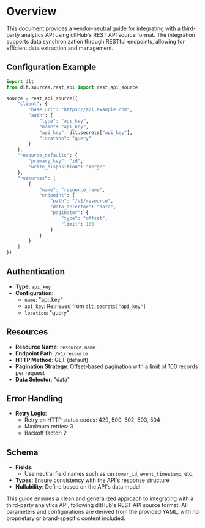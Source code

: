 # Overview

This document provides a vendor-neutral guide for integrating with a third-party analytics API using dltHub's REST API source format. The integration supports data synchronization through RESTful endpoints, allowing for efficient data extraction and management.

## Configuration Example

```python
import dlt
from dlt.sources.rest_api import rest_api_source

source = rest_api_source({
    "client": {
        "base_url": "https://api.example.com",
        "auth": {
            "type": "api_key",
            "name": "api_key",
            "api_key": dlt.secrets["api_key"],
            "location": "query"
        }
    },
    "resource_defaults": {
        "primary_key": "id",
        "write_disposition": "merge"
    },
    "resources": [
        {
            "name": "resource_name",
            "endpoint": {
                "path": "/v1/resource",
                "data_selector": "data",
                "paginator": {
                    "type": "offset",
                    "limit": 100
                }
            }
        }
    ]
})
```

## Authentication

- **Type**: `api_key`
- **Configuration**: 
  - `name`: "api_key"
  - `api_key`: Retrieved from `dlt.secrets["api_key"]`
  - `location`: "query"

## Resources

- **Resource Name**: `resource_name`
- **Endpoint Path**: `/v1/resource`
- **HTTP Method**: GET (default)
- **Pagination Strategy**: Offset-based pagination with a limit of 100 records per request
- **Data Selector**: "data"

## Error Handling

- **Retry Logic**: 
  - Retry on HTTP status codes: 429, 500, 502, 503, 504
  - Maximum retries: 3
  - Backoff factor: 2

## Schema

- **Fields**: 
  - Use neutral field names such as `customer_id`, `event_timestamp`, etc.
- **Types**: Ensure consistency with the API's response structure
- **Nullability**: Define based on the API's data model

This guide ensures a clean and generalized approach to integrating with a third-party analytics API, following dltHub's REST API source format. All parameters and configurations are derived from the provided YAML, with no proprietary or brand-specific content included.